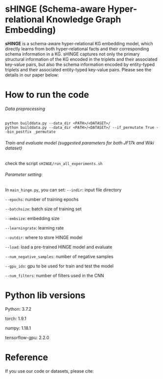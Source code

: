 # sHINGE (Schema-aware Hyper-relational Knowledge Graph Embedding)

**sHINGE** is a schema-aware hyper-relational KG embedding model, which directly learns from both hyper-relational facts and their corresponding schema information in a KG. sHINGE captures not only the primary structural information of the KG encoded in the triplets and their associated key-value pairs, but also the schema information encoded by entity-typed triplets and their associated entity-typed key-value pairs. Please see the details in our paper below:

# How to run the code 

###### Data preprocessing
```
python builddata.py --data_dir <PATH>/<DATASET>/
python builddata.py --data_dir <PATH>/<DATASET>/ --if_permutate True --bin_postfix _permutate
```
###### Train and evaluate model (suggested parameters for both JF17k and Wiki dataset)
check the script `sHINGE/run_all_experiments.sh`

###### Parameter setting:
In `main_hinge.py`, you can set:
`--indir`: input file directory

`--epochs`: number of training epochs

`--batchsize`: batch size of training set

`--embsize`: embedding size

`--learningrate`: learning rate

`--outdir`: where to store HINGE model

`--load`: load a pre-trained HINGE model and evaluate

`--num_negative_samples`: number of negative samples

`--gpu_ids`: gpu to be used for train and test the model

`--num_filters`: number of filters used in the CNN


# Python lib versions
Python: 3.7.2

torch: 1.9.1

numpy: 1.18.1

tensorflow-gpu: 2.2.0

# Reference
If you use our code or datasets, please cite:
